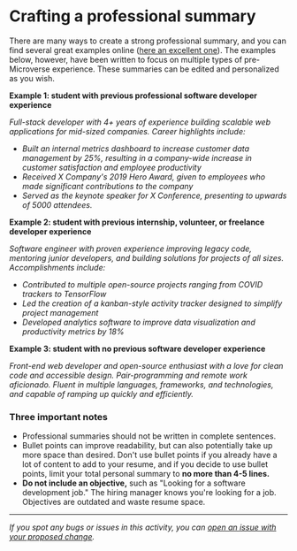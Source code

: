 # Crafting a professional summary

There are many ways to create a strong professional summary, and you can find several great examples online ([here an excellent one](https://www.blueskyresumes.com/free-resume-samples/web-developer-resume-sample/)). The examples below, however, have been written to focus on multiple types of pre-Microverse experience. These summaries can be edited and personalized as you wish.

**Example 1: student with previous professional software developer experience**

*Full-stack developer with 4+ years of experience building scalable web applications for mid-sized companies. Career highlights include:*

- *Built an internal metrics dashboard to increase customer data management by 25%, resulting in a company-wide increase in customer satisfaction and employee productivity*
- *Received X Company's 2019 Hero Award, given to employees who made significant contributions to the company*
- *Served as the keynote speaker for X Conference, presenting to upwards of 5000 attendees.*

**Example 2: student with previous internship, volunteer, or freelance developer experience**

*Software engineer with proven experience improving legacy code, mentoring junior developers, and building solutions for projects of all sizes. Accomplishments include:*

- *Contributed to multiple open-source projects ranging from COVID trackers to TensorFlow*
- *Led the creation of a kanban-style activity tracker designed to simplify project management*
- *Developed analytics software to improve data visualization and productivity metrics by 18%*

**Example 3: student with no previous software developer experience**

*Front-end web developer and open-source enthusiast with a love for clean code and accessible design. Pair-programming and remote work aficionado. Fluent in multiple languages, frameworks, and technologies, and capable of ramping up quickly and efficiently.*

### **Three important notes**

- Professional summaries should not be written in complete sentences.
- Bullet points can improve readability, but can also potentially take up more space than desired. Don't use bullet points if you already have a lot of content to add to your resume, and if you decide to use bullet points, limit your total personal summary to **no more than 4-5 lines.**
- **Do not include an objective,** such as "Looking for a software development job." The hiring manager knows you're looking for a job. Objectives are outdated and waste resume space.


------

_If you spot any bugs or issues in this activity, you can [open an issue with your proposed change](https://github.com/microverseinc/curriculum-transversal-skills/blob/main/git-github/articles/open_issue.md)._
